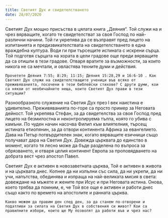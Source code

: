 ```yaml
---
title: Светият Дух и свидетелстването
date: 28/07/2020
---
```


Светият Дух мощно присъства в цялата книга „Деяния“. Той служи на и чрез вярващите, когато те свидетелстват за своя Господ по най-различни начини. Той ги укрепява да се възправят пред лицето на изпитанията и предизвикателствата на свидетелстването в една враждебна култура. Води ги при търсещите истината с искрени сърца. Той подготвя сърцата на хората в цели градове още преди вярващите да са отишли в тези градове. Отваря вратите за възможности, за които никога не са мечтали, и овластява техните думи и действия.

`Прочетете Деяния 7:55; 8:29; 11:15; Деяния 15:28,29 и 16:6-10 . Как Светият Дух служи на свидетелстващите ученици във всяко от преживяванията, посочени в тези библейски стихове? С други думи, кои са някои от необичайните неща, които Светият Дух прави в тези ситуации?`

Разнообразното служение на Светия Дух през І век наистина е удивително. Преживяванията по-горе са просто пример за Неговата дейност. Той укрепява Стефан, за да свидетелства за своя Господ пред лицето на безмилостна и неконтролируема тълпа, която го убива с камъни. По чуден начин насочва Филип към влиятелния, търсещ истината етиопянин, за да отвори континента Африка за евангелието. Дава на Петър потвърдителен знак, когато вярващите езичници също получават дара на Светия Дух. Довежда църквата до единство в момент, когато тя лесно може да бъде разделена по въпроса за обрязването, и отваря целия континент Европа за проповядването на добрата вест чрез апостол Павел.

Светият Дух е активен в новозаветната църква, Той е активен в живота и на църквата днес. Копнее да ни изпълни със сила, да ни укрепи, да ни учи, напътства, обединява и изпраща на най-великата мисия в света: довеждане на мъжете и жените при Исус и при Неговата истина. Онова, което трябва да помним, е, че Той все още е активен и работи днес също както по времето на апостолите и ранната църква.

`Какво можем да правим ден след ден, за да станем по-отворени и податливи за силата на Светия Дух в собствения си живот? Кои са правилните избори, които ще Му позволят да работи във и чрез нас?`